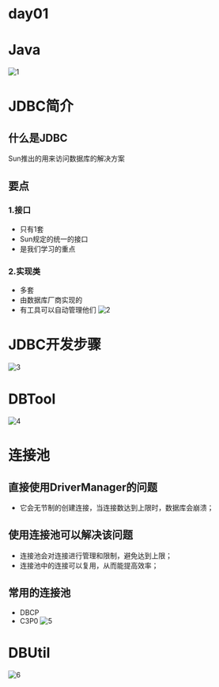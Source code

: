 # day01

# Java

![1](https://github.com/lu666666/notebooks/blob/master/notes/05/1/1.png)

# JDBC简介
## 什么是JDBC
Sun推出的用来访问数据库的解决方案

## 要点
### 1.接口
- 只有1套
- Sun规定的统一的接口
- 是我们学习的重点

### 2.实现类
- 多套
- 由数据库厂商实现的
- 有工具可以自动管理他们
![2](https://github.com/lu666666/notebooks/blob/master/notes/05/1/2.png)

# JDBC开发步骤
![3](https://github.com/lu666666/notebooks/blob/master/notes/05/1/3.png)

# DBTool
![4](https://github.com/lu666666/notebooks/blob/master/notes/05/1/4.png)

# 连接池
## 直接使用DriverManager的问题
- 它会无节制的创建连接，当连接数达到上限时，数据库会崩溃；

## 使用连接池可以解决该问题
- 连接池会对连接进行管理和限制，避免达到上限；
- 连接池中的连接可以复用，从而能提高效率；

## 常用的连接池
- DBCP
- C3P0
![5](https://github.com/lu666666/notebooks/blob/master/notes/05/1/5.png)

# DBUtil
![6](https://github.com/lu666666/notebooks/blob/master/notes/05/1/6.png)


